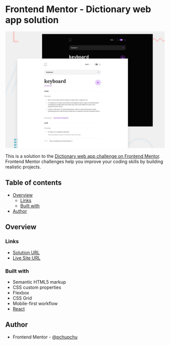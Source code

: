 # Frontend Mentor - Dictionary web app solution

![Design preview for the Fylo dark theme landing page challenge](./src/preview.jpg)

This is a solution to the [Dictionary web app challenge on Frontend Mentor](https://www.frontendmentor.io/challenges/dictionary-web-app-h5wwnyuKFL). Frontend Mentor challenges help you improve your coding skills by building realistic projects.

## Table of contents

- [Overview](#overview)
  - [Links](#links)
  - [Built with](#built-with)
- [Author](#author)

## Overview

### Links

- [Solution URL](https://www.frontendmentor.io/solutions/simple-mobilefirst-solution-to-react-component-using-flexbox-VdvdY-rbX_)
- [Live Site URL](https://dicitonary-web-mt92t7me9-pchupchu.vercel.app/)

### Built with

- Semantic HTML5 markup
- CSS custom properties
- Flexbox
- CSS Grid
- Mobile-first workflow
- [React](https://github.com/facebook/create-react-app)

## Author

- Frontend Mentor - [@pchupchu](https://www.frontendmentor.io/profile/pchupchu)
